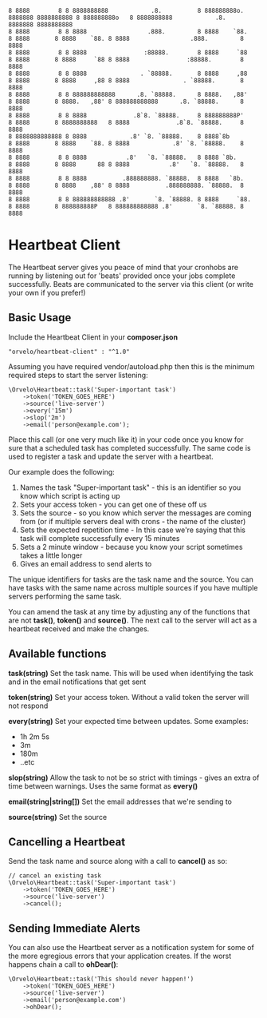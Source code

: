 ```
8 8888        8 8 8888888888            .8.          8 888888888o. 8888888 8888888888 8 888888888o   8 8888888888            .8.    8888888 8888888888
8 8888        8 8 8888                 .888.         8 8888    `88.      8 8888       8 8888    `88. 8 8888                 .888.         8 8888
8 8888        8 8 8888                :88888.        8 8888     `88      8 8888       8 8888     `88 8 8888                :88888.        8 8888
8 8888        8 8 8888               . `88888.       8 8888     ,88      8 8888       8 8888     ,88 8 8888               . `88888.       8 8888
8 8888        8 8 888888888888      .8. `88888.      8 8888.   ,88'      8 8888       8 8888.   ,88' 8 888888888888      .8. `88888.      8 8888
8 8888        8 8 8888             .8`8. `88888.     8 888888888P'       8 8888       8 8888888888   8 8888             .8`8. `88888.     8 8888
8 8888888888888 8 8888            .8' `8. `88888.    8 8888`8b           8 8888       8 8888    `88. 8 8888            .8' `8. `88888.    8 8888
8 8888        8 8 8888           .8'   `8. `88888.   8 8888 `8b.         8 8888       8 8888      88 8 8888           .8'   `8. `88888.   8 8888
8 8888        8 8 8888          .888888888. `88888.  8 8888   `8b.       8 8888       8 8888    ,88' 8 8888          .888888888. `88888.  8 8888
8 8888        8 8 888888888888 .8'       `8. `88888. 8 8888     `88.     8 8888       8 888888888P   8 888888888888 .8'       `8. `88888. 8 8888
```

Heartbeat Client
================

The Heartbeat server gives you peace of mind that your cronhobs are running by listening out for 'beats' provided once your jobs complete successfully.  Beats are communicated to the server via this client (or write your own if you prefer!)

Basic Usage
-----------

Include the Heartbeat Client in your **composer.json**

```
"orvelo/heartbeat-client" : "^1.0"
```

Assuming you have required vendor/autoload.php then this is the minimum required steps to start the server listening:

```
\Orvelo\Heartbeat::task('Super-important task')
    ->token('TOKEN_GOES_HERE')
    ->source('live-server')
    ->every('15m')
    ->slop('2m')
    ->email('person@example.com');
```

Place this call (or one very much like it) in your code once you know for sure that a scheduled task has completed successfully.  The same code is used to register a task and update the server with a heartbeat.

Our example does the following:

1. Names the task "Super-important task" - this is an identifier so you know which script is acting up
2. Sets your access token - you can get one of these off us
3. Sets the source - so you know which server the messages are coming from (or if multiple servers deal with crons - the name of the cluster)
4. Sets the expected repetition time - In this case we're saying that this task will complete successfully every 15 minutes
5. Sets a 2 minute window - because you know your script sometimes takes a little longer
6. Gives an email address to send alerts to

The unique identifiers for tasks are the task name and the source.  You can have tasks with the same name across multiple sources if you have multiple servers performing the same task.

You can amend the task at any time by adjusting any of the functions that are not **task()**, **token()** and **source()**.  The next call to the server will act as a heartbeat received and make the changes.

Available functions
-------------------

**task(string)**
Set the task name. This will be used when identifying the task and in the email notifications that get sent

**token(string)**
Set your access token. Without a valid token the server will not respond

**every(string)**
Set your expected time between updates.  Some examples:
 - 1h 2m 5s
 - 3m
 - 180m
 - ..etc

**slop(string)**
Allow the task to not be so strict with timings - gives an extra <period> of time between warnings.  Uses the same format as **every()**

**email(string|string[])**
Set the email addresses that we're sending to

**source(string)**
Set the source

Cancelling a Heartbeat
----------------------

Send the task name and source along with a call to **cancel()** as so:

```
// cancel an existing task
\Orvelo\Heartbeat::task('Super-important task')
    ->token('TOKEN_GOES_HERE')
    ->source('live-server')
    ->cancel();
```

Sending Immediate Alerts
------------------------

You can also use the Heartbeat server as a notification system for some of the more egregious errors that your application creates.  If the worst happens chain a call to **ohDear()**:

```
\Orvelo\Heartbeat::task('This should never happen!')
    ->token('TOKEN_GOES_HERE')
    ->source('live-server')
    ->email('person@example.com')
    ->ohDear();
```
